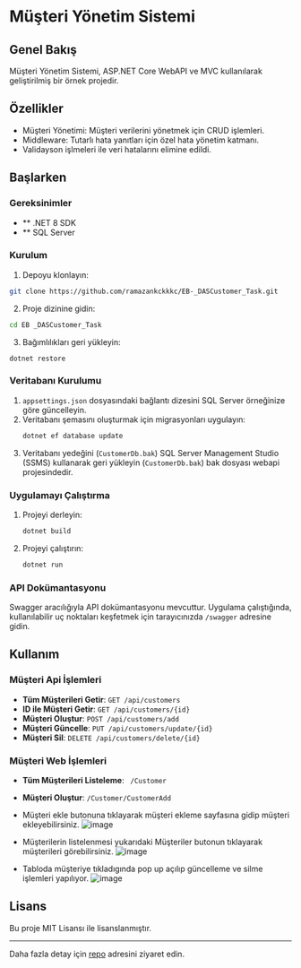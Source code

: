 # Müşteri Yönetim Sistemi

## Genel Bakış
Müşteri Yönetim Sistemi, ASP.NET Core WebAPI ve MVC kullanılarak geliştirilmiş bir örnek projedir. 

## Özellikler
-  Müşteri Yönetimi: Müşteri verilerini yönetmek için CRUD işlemleri.
-  Middleware: Tutarlı hata yanıtları için özel hata yönetim katmanı.
-  Validayson işlmeleri ile veri hatalarını elimine edildi.
## Başlarken

### Gereksinimler
- ** .NET 8 SDK
- ** SQL Server
### Kurulum
1. Depoyu klonlayın:
 ```sh
 git clone https://github.com/ramazankckkkc/EB-_DASCustomer_Task.git
 ```
2. Proje dizinine gidin:
 ```sh
cd EB _DASCustomer_Task
  ```
3. Bağımlılıkları geri yükleyin:
 ```
 dotnet restore
  ```
### Veritabanı Kurulumu

1. `appsettings.json` dosyasındaki bağlantı dizesini SQL Server örneğinize göre güncelleyin.
2. Veritabanı şemasını oluşturmak için migrasyonları uygulayın:
    ```sh
    dotnet ef database update
    ```
3. Veritabanı yedeğini (`CustomerDb.bak`) SQL Server Management Studio (SSMS) kullanarak geri yükleyin (`CustomerDb.bak`) bak dosyası webapi projesindedir.

### Uygulamayı Çalıştırma

1. Projeyi derleyin:
    ```sh
    dotnet build
    ```
2. Projeyi çalıştırın:
    ```sh
    dotnet run
    ```
### API Dokümantasyonu

Swagger aracılığıyla API dokümantasyonu mevcuttur. Uygulama çalıştığında, kullanılabilir uç noktaları keşfetmek için tarayıcınızda `/swagger` adresine gidin.

## Kullanım

### Müşteri Api İşlemleri

- **Tüm Müşterileri Getir**: `GET /api/customers`
- **ID ile Müşteri Getir**: `GET /api/customers/{id}`
- **Müşteri Oluştur**: `POST /api/customers/add`
- **Müşteri Güncelle**: `PUT /api/customers/update/{id}`
- **Müşteri Sil**: `DELETE /api/customers/delete/{id}`

### Müşteri Web İşlemleri
- **Tüm Müşterileri Listeleme**: ` /Customer`
- **Müşteri Oluştur**: `/Customer/CustomerAdd`
  
- Müşteri ekle butonuna tıklayarak müşteri ekleme sayfasına gidip müşteri ekleyebilirsiniz.
![image](https://github.com/user-attachments/assets/0babd968-fee9-4baf-b732-9f849e64f5bb)

- Müşterilerin listelenmesi yukarıdaki Müşteriler butonun tıklayarak müşterileri görebilirsiniz.
![image](https://github.com/user-attachments/assets/63a8fadf-a09a-4207-8e0d-5258261e6a66)

- Tabloda müşteriye tıkladıgında pop up açılıp güncelleme ve silme işlemleri yapılıyor.
![image](https://github.com/user-attachments/assets/38ebc038-bc06-4756-bc6c-49b4a55f57b4)

## Lisans

Bu proje MIT Lisansı ile lisanslanmıştır.

---
Daha fazla detay için [repo](https://github.com/ramazankckkkc/EB-_DASCustomer_Task) adresini ziyaret edin.
